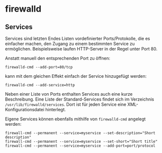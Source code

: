 # firewalld

## Services
Services sind letzten Endes Listen vordefinierter Ports/Protokolle, die es einfacher machen, den Zugang zu einem bestimmten Service zu ermöglichen. Beispielsweise laufen HTTP-Server in der Regel unter Port 80.

Anstatt manuell den entsprechenden Port zu öffnen:

```
firewalld-cmd --add-port=80/tcp
```

kann mit dem gleichen Effekt einfach der Service hinzugefügt werden:

```
firewalld-cmd --add-service=http
```

Neben einer Liste von Ports enthalten Services auch eine kurze Beschreibung. Eine Liste der Standard-Services findet sich im Verzeichnis `/usr/lib/firewalld/services`. Dort ist für jeden Service eine XML-Konfigurationsdatei hinterlegt.

Eigene Services können ebenfalls mithilfe von `firewalld-cmd` angelegt werden:

```
firewall-cmd --permanent --service=myservice --set-description="Short description"
firewall-cmd --permanent --service=myservice --set-short="Short title"
firewall-cmd --permanent --service=myservice --add-port=port/protocol
```
